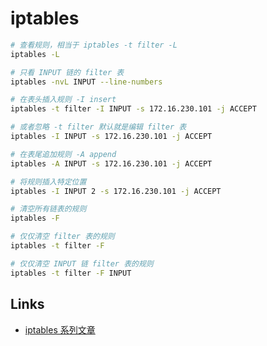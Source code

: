# iptables

```sh
# 查看规则，相当于 iptables -t filter -L
iptables -L

# 只看 INPUT 链的 filter 表
iptables -nvL INPUT --line-numbers

# 在表头插入规则 -I insert
iptables -t filter -I INPUT -s 172.16.230.101 -j ACCEPT

# 或者忽略 -t filter 默认就是编辑 filter 表
iptables -I INPUT -s 172.16.230.101 -j ACCEPT

# 在表尾追加规则 -A append
iptables -A INPUT -s 172.16.230.101 -j ACCEPT

# 将规则插入特定位置
iptables -I INPUT 2 -s 172.16.230.101 -j ACCEPT

# 清空所有链表的规则
iptables -F 

# 仅仅清空 filter 表的规则
iptables -t filter -F

# 仅仅清空 INPUT 链 filter 表的规则
iptables -t filter -F INPUT
```

## Links

- [iptables 系列文章](https://www.zsythink.net/archives/tag/iptables/)

